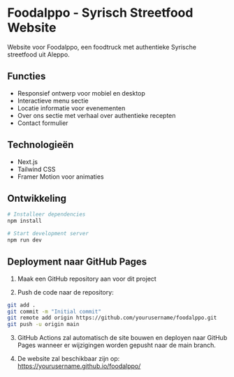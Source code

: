# Foodalppo - Syrisch Streetfood Website

Website voor Foodalppo, een foodtruck met authentieke Syrische streetfood uit Aleppo.

## Functies

- Responsief ontwerp voor mobiel en desktop
- Interactieve menu sectie
- Locatie informatie voor evenementen
- Over ons sectie met verhaal over authentieke recepten
- Contact formulier

## Technologieën

- Next.js
- Tailwind CSS
- Framer Motion voor animaties

## Ontwikkeling

```bash
# Installeer dependencies
npm install

# Start development server
npm run dev
```

## Deployment naar GitHub Pages

1. Maak een GitHub repository aan voor dit project

2. Push de code naar de repository:
```bash
git add .
git commit -m "Initial commit"
git remote add origin https://github.com/yourusername/foodalppo.git
git push -u origin main
```

3. GitHub Actions zal automatisch de site bouwen en deployen naar GitHub Pages wanneer er wijzigingen worden gepusht naar de main branch.

4. De website zal beschikbaar zijn op: https://yourusername.github.io/foodalppo/
